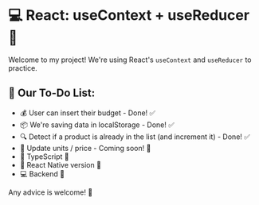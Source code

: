 # 💻 React: useContext + useReducer 🚀

Welcome to my project! We're using React's `useContext` and `useReducer` to practice. 

## 📝 Our To-Do List:

- 💰 User can insert their budget - Done! ✅
- 📦 We're saving data in localStorage - Done! ✅
- 🔍 Detect if a product is already in the list (and increment it) - Done! ✅
- 🔄 Update units / price - Coming soon! 🚧
- 🦷 TypeScript 🚧
- 📱 React Native version 🚧
- 💻 Backend 🚧

Any advice is welcome! 🎉